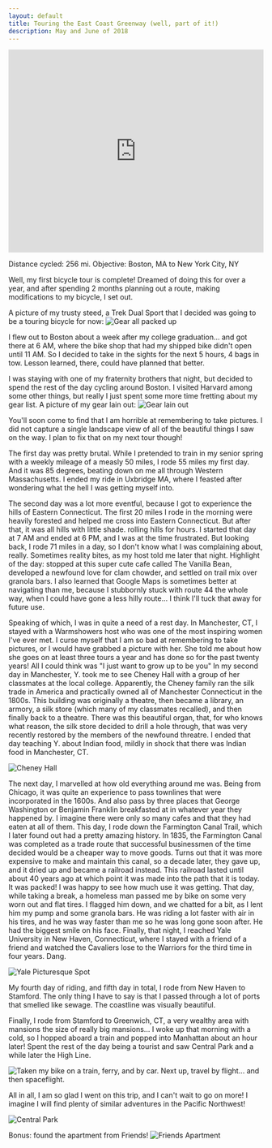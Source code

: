 ```yaml
---
layout: default
title: Touring the East Coast Greenway (well, part of it!)
description: May and June of 2018
---
```


<iframe width="550" height="400" frameborder="0" src="https://widgets.scribblemaps.com/sm/?d&z&l&gc&af&mc&ti&s&width=550&height=400&id=bostonToNYC" style="border:0; max-width: 100%;" allowfullscreen allow="geolocation"></iframe>

Distance cycled: 256 mi. Objective: Boston, MA to New York City, NY

Well, my first bicycle tour is complete! Dreamed of doing this for over a year, and after spending 
2 months planning out a route, making modifications to my bicycle, I set out.

A picture of my trusty steed, a Trek Dual Sport that I decided was going to be a touring bicycle for now:
![Gear all packed up](../img/bnsteed.jpg)

I flew out to Boston about a week after my college graduation... and got there at 6 AM, where the bike shop that had my shipped bike didn't open until 11 AM. So I decided to take in the sights for the next 5 hours, 4 bags in tow. Lesson learned, there, could have planned that better. 

I was staying with one of my fraternity brothers that night, but decided to spend the rest of the day cycling around Boston. I visited Harvard among some other things, but really I just spent some more time fretting about my gear list. A picture of my gear lain out:
![Gear lain out](../img/bngear.jpg)

You'll soon come to find that I am horrible at remembering to take pictures. I did not capture a single landscape view of all of the beautiful things I saw on the way. I plan to fix that on my next tour though!

The first day was pretty brutal. While I pretended to train in my senior spring with a weekly mileage of a measly 50 miles, I rode 55 miles my first day. And it was 85 degrees, beating down on me all through Western Massachusetts. I ended my ride in Uxbridge MA, where I feasted after wondering what the hell I was getting myself into.

The second day was a lot more eventful, because I got to experience the hills of Eastern Connecticut. The first 20 miles I rode in the morning were heavily forested and helped me cross into Eastern Connecticut. But after that, it was all hills with little shade. 
rolling hills for hours. I started that day at 7 AM and ended at 6 PM, and I was at the time frustrated. But looking back, I rode 71 miles in a day, so I don't know what I was complaining about, really. Sometimes reality bites, as my host told me later that night. Highlight of the day: stopped at this super cute cafe called The Vanilla Bean, developed a newfound love for clam chowder, and settled on trail mix over granola bars.
I also learned that Google Maps is sometimes better at navigating than me, because I stubbornly stuck with route 44 the whole way, when I could have gone a less hilly route... I think I'll tuck that away for future use.

Speaking of which, I was in quite a need of a rest day. In Manchester, CT, I stayed with a Warmshowers host who was one of the most inspiring women I've ever met. I curse myself that I am so bad at remembering to take pictures, or I would have grabbed a picture with her. She told me about how she goes on at least three tours a year and has done so for the past twenty years! All I could think was "I just want to grow up to be you"
In my second day in Manchester, Y. took me to see Cheney Hall with a group of her classmates at the local college. Apparently, the Cheney family ran the silk trade in America and practically owned all of Manchester Connecticut in the 1800s. This building was originally a theatre, then became a library, an armory, a silk store (which many of my classmates recalled), and then finally back to a theatre. There was this beautiful organ, that, for who knows what reason, the silk store decided to drill a hole through, that was very recently restored by the members of the newfound threatre.
I ended that day teaching Y. about Indian food, mildly in shock that there was Indian food in Manchester, CT.

![Cheney Hall](../img/bncheneyhall.jpg)

The next day, I marvelled at how old everything around me was. Being from Chicago, it was quite an experience to pass townlines that were incorporated in the 1600s. And also pass by three places that George Washington or Benjamin Franklin breakfasted at in whatever year they happened by. I imagine there were only so many cafes and that they had eaten at all of them. This day, I rode down the Farmington Canal Trail, which I later found out had a pretty amazing history. In 1835, the Farmington Canal was completed as a trade route that successful businessmen of the time decided would be a cheaper way to move goods. Turns out that it was more expensive to make and maintain this canal, so a decade later, they gave up, and it dried up and became a railroad instead. This railroad lasted until about 40 years ago at which point it was made into the path that it is today. It was packed! I was happy to see how much use it was getting. That day, while taking a break, a homeless man passed me by bike on some very worn out and flat tires. I flagged him down, and we chatted for a bit, as I lent him my pump and some granola bars. He was riding a lot faster with air in his tires, and he was way faster than me so he was long gone soon after. He had the biggest smile on his face.
Finally, that night, I reached Yale University in New Haven, Connecticut, where I stayed with a friend of a friend and watched the Cavaliers lose to the Warriors for the third time in four years. Dang.

![Yale Picturesque Spot](../img/bnyale.jpg)

My fourth day of riding, and fifth day in total, I rode from New Haven to Stamford. The only thing I have to say is that I passed through a lot of ports that smelled like sewage. The coastline was visually beautiful.

Finally, I rode from Stamford to Greenwich, CT, a very wealthy area with mansions the size of really big mansions... I woke up that morning with a cold, so I hopped aboard a train and popped into Manhattan about an hour later! Spent the rest of the day being a tourist and saw Central Park and a while later the High Line.

![Taken my bike on a train, ferry, and by car. Next up, travel by flight... and then spaceflight.](../img/bntrain.jpg)

All in all, I am so glad I went on this trip, and I can't wait to go on more! I imagine I will find plenty of similar adventures in the Pacific Northwest!

![Central Park](../img/bncentralpark.jpg)

Bonus: found the apartment from Friends!
![Friends Apartment](../img/bnfriendsapt.jpg)
